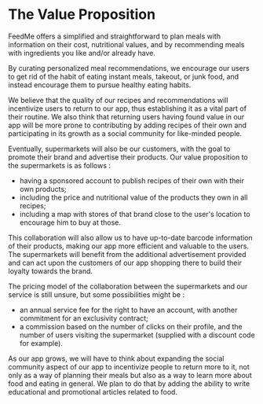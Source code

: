 # The Value Proposition


FeedMe offers a simplified and straightforward to plan meals with information on their cost, nutritional values, and by recommending meals with ingredients you like and/or already have. 

By curating personalized meal recommendations, we encourage our users to get rid of the habit of eating instant meals, takeout, or junk food, and instead encourage them to pursue healthy eating habits.

We believe that the quality of our recipes and recommendations will incentivize users to return to our app, thus establishing it as a vital part of their routine. We also think that returning users having found value in our app will be more prone to contributing by adding recipes of their own and participating in its growth as a social community for like-minded people.

Eventually, supermarkets will also be our customers, with the goal to promote their brand and advertise their products. Our value proposition to the supermarkets is as follows :

- having a sponsored account to publish recipes of their own with their own products;
- including the price and nutritional value of the products they own in all recipes;
- including a map with stores of that brand close to the user's location to encourage him to buy at those.

This collaboration will also allow us to have up-to-date barcode information of their products, making our app more efficient and valuable to the users. The supermarkets will benefit from the additional advertisement provided and can act upon the customers of our app shopping there to build their loyalty towards the brand. 

The pricing model of the collaboration between the supermarkets and our service is still unsure, but some possibilities might be :

- an annual service fee for the right to have an account, with another commitment for an exclusivity contract;
- a commission based on the number of clicks on their profile, and the number of users visiting the supermarket (supplied with a discount code for example).

As our app grows, we will have to think about expanding the social community aspect of our app to incentivize people to return more to it, not only as a way of planning their meals but also as a way to learn more about food and eating in general. We plan to do that by adding the ability to write educational and promotional articles related to food.